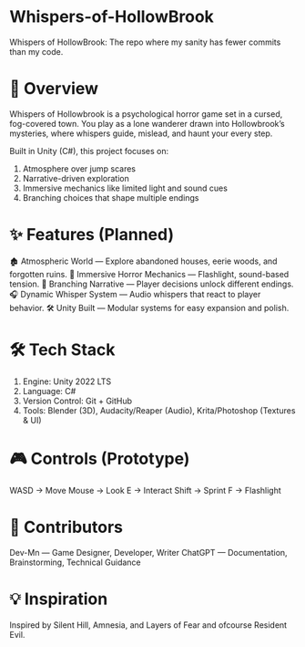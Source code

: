 # Whispers-of-HollowBrook
Whispers of HollowBrook: The repo where my sanity has fewer commits than my code.

# 🌌 Overview

Whispers of Hollowbrook is a psychological horror game set in a cursed, fog-covered town.
You play as a lone wanderer drawn into Hollowbrook’s mysteries, where whispers guide, mislead, and haunt your every step.

Built in Unity (C#), this project focuses on:

1. Atmosphere over jump scares
2. Narrative-driven exploration
3. Immersive mechanics like limited light and sound cues
4. Branching choices that shape multiple endings

# ✨ Features (Planned)

🏚️ Atmospheric World — Explore abandoned houses, eerie woods, and forgotten ruins.
🔦 Immersive Horror Mechanics — Flashlight, sound-based tension.
📖 Branching Narrative — Player decisions unlock different endings.
🎧 Dynamic Whisper System — Audio whispers that react to player behavior.
🛠️ Unity Built — Modular systems for easy expansion and polish.

# 🛠️ Tech Stack

1. Engine: Unity 2022 LTS
2. Language: C#
3. Version Control: Git + GitHub
4. Tools: Blender (3D), Audacity/Reaper (Audio), Krita/Photoshop (Textures & UI)

# 🎮 Controls (Prototype)

WASD → Move
Mouse → Look
E → Interact
Shift → Sprint
F → Flashlight

# 🙌 Contributors
Dev-Mn — Game Designer, Developer, Writer
ChatGPT — Documentation, Brainstorming, Technical Guidance

# 💡 Inspiration
Inspired by Silent Hill, Amnesia, and Layers of Fear and ofcourse Resident Evil.
